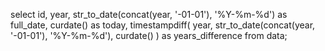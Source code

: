 select
id,
year,
str_to_date(concat(year, '-01-01'), '%Y-%m-%d') as full_date,
curdate() as today,
timestampdiff(
year,
str_to_date(concat(year, '-01-01'), '%Y-%m-%d'),
curdate()
) as years_difference
from data;
